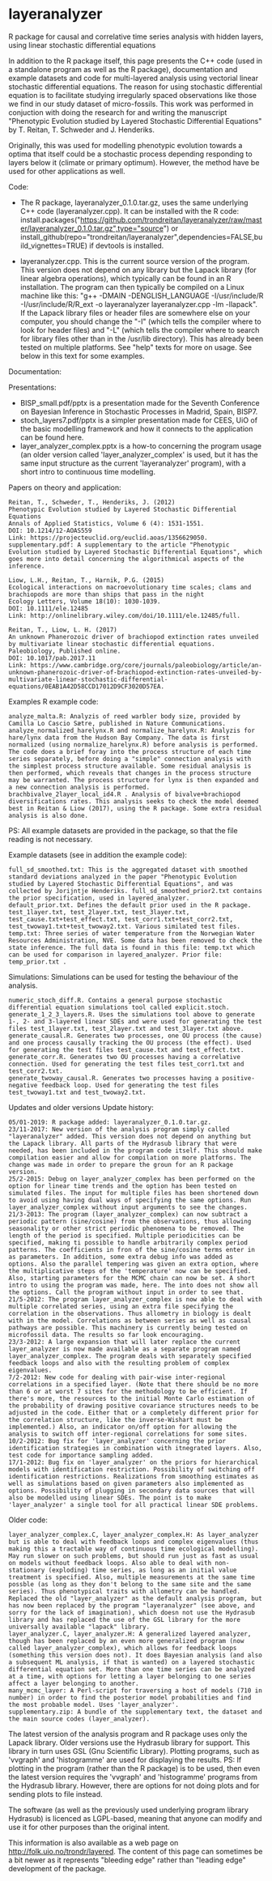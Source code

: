 # layeranalyzer
R package for causal and correlative time series analysis with hidden layers, using linear stochastic differential equations

In addition to the R package itself, this page presents the C++ code (used in a standalone program as well as the R package), documentation and example datasets and code for multi-layered analysis using vectorial linear stochastic differential equations. The reason for using stochastic differential equation is to facilitate studying irregularly spaced observations like those we find in our study dataset of micro-fossils. This work was performed in conjuction with doing the research for and writing the manuscript "Phenotypic Evolution studied by Layered Stochastic Differential Equations" by T. Reitan, T. Schweder and J. Henderiks.

Originally, this was used for modelling phenotypic evolution towards a optima that itself could be a stochastic process depending responding to layers below it (climate or primary optimum). However, the method have be used for other applications as well.


Code:

* The R package, layeranalyzer_0.1.0.tar.gz, uses the same underlying C++ code (layeranalyzer.cpp). It can be installed with the R code: install.packages("https://github.com/trondreitan/layeranalyzer/raw/master/layeranalyzer_0.1.0.tar.gz",type="source") or install_github(repo="trondreitan/layeranalyzer",dependencies=FALSE,build_vignettes=TRUE) if devtools is installed.

* layeranalyzer.cpp. This is the current source version of the program. This version does not depend on any library but the Lapack library (for linear algebra operations), which typically can be found in an R installation. The program can then typically be compiled on a Linux machine like this: "g++ -DMAIN -DENGLISH_LANGUAGE -I/usr/include/R -I/usr/include/R/R_ext -o layeranalyzer layeranalyzer.cpp -lm -llapack". If the Lapack library files or header files are somewhere else on your computer, you should change the "-I" (which tells the compiler where to look for header files) and "-L" (which tells the compiler where to search for library files other than in the /usr/lib directory). This has already been tested on multiple platforms. See "help" texts for more on usage. See below in this text for some examples. 



Documentation:

Presentations:

* BISP_small.pdf/pptx is a presentation made for the Seventh Conference on Bayesian Inference in Stochastic Processes in Madrid, Spain, BISP7.
* stoch_layers7.pdf/pptx is a simpler presentation made for CEES, UiO of the basic modelling framework and how it connects to the application can be found here.
* layer_analyzer_complex.pptx is a how-to concerning the program usage (an older version called 'layer_analyzer_complex' is used, but it has the same input structure as the current 'layeranalyzer' program), with a short intro to continuous time modelling. 

Papers on theory and application:

    Reitan, T., Schweder, T., Henderiks, J. (2012)
    Phenotypic Evolution studied by Layered Stochastic Differential Equations
    Annals of Applied Statistics, Volume 6 (4): 1531-1551.
    DOI: 10.1214/12-AOAS559
    Link: https://projecteuclid.org/euclid.aoas/1356629050.
    supplementary.pdf: A supplementary to the article "Phenotypic Evolution studied by Layered Stochastic Differential Equations", which goes more into detail concerning the algorithmical aspects of the inference.

    Liow, L.H., Reitan, T., Harnik, P.G. (2015)
    Ecological interactions on macroevolutionary time scales; clams and brachiopods are more than ships that pass in the night
    Ecology Letters, Volume 18(10): 1030-1039.
    DOI: 10.1111/ele.12485
    Link: http://onlinelibrary.wiley.com/doi/10.1111/ele.12485/full.

    Reitan, T., Liow, L. H. (2017)
    An unknown Phanerozoic driver of brachiopod extinction rates unveiled by multivariate linear stochastic differential equations.
    Paleobiology, Published online.
    DOI: 10.1017/pab.2017.11
    Link: https://www.cambridge.org/core/journals/paleobiology/article/an-unknown-phanerozoic-driver-of-brachiopod-extinction-rates-unveiled-by-multivariate-linear-stochastic-differential-equations/0EAB1A42D58CCD17012D9CF3020D57EA.

Examples
R example code:

    analyze_malta.R: Analyzis of reed warbler body size, provided by Camilla Lo Cascio Sætre, published in Nature Communications.
    analyze_normalized_harelynx.R and normalize_harelynx.R: Analyzis for hare/lynx data from the Hudson Bay Company. The data is first normalized (using normalize_harelynx.R) before analysis is performed. The code does a brief foray into the process structure of each time series separately, before doing a "simple" connection analysis with the simplest process structure available. Some residual analysis is then performed, which reveals that changes in the process structure may be warranted. The process structure for lynx is then expanded and a new connection analysis is performed.
    brachbivalve_2layer_local_id4.R . Analysis of bivalve+brachiopod diversifications rates. This analysis seeks to check the model deemed best in Reitan & Liow (2017), using the R package. Some extra residual analysis is also done. 

PS: All example datasets are provided in the package, so that the file reading is not necessary.

Example datasets (see in addition the example code):

    full_sd_smoothed.txt: This is the aggregated dataset with smoothed standard deviations analyzed in the paper "Phenotypic Evolution studied by Layered Stochastic Differential Equations", and was collected by Jorijntje Henderiks. full_sd_smoothed_prior2.txt contains the prior specification, used in layered_analyzer.
    default_prior.txt. Defines the default prior used in the R package.
    test_1layer.txt, test_2layer.txt, test_3layer.txt, test_cause.txt+test_effect.txt, test_corr1.txt+test_corr2.txt, test_twoway1.txt+test_twoway2.txt. Various similated test files.
    temp.txt: Three series of water temperature from the Norwegian Water Resources Administration, NVE. Some data has been removed to check the state inference. The full data is found in this file: temp.txt which can be used for comparison in layered_analyzer. Prior file: temp_prior.txt . 

Simulations:
Simulations can be used for testing the behaviour of the analysis.

    numeric_stoch_diff.R. Contains a general purpose stochastic differential equation simulations tool called explicit.stoch.
    generate_1_2_3_layers.R. Uses the simulations tool above to generate 1-, 2- and 3-layered linear SDEs and were used for generating the test files test_1layer.txt, test_2layer.txt and test_3layer.txt above.
    generate_causal.R. Generates two processes, one OU process (the cause) and one process causally tracking the OU process (the effect). Used for generating the test files test_cause.txt and test_effect.txt.
    generate_corr.R. Generates two OU processes having a correlative connection. Used for generating the test files test_corr1.txt and test_corr2.txt.
    generate_twoway_causal.R. Generates two processes having a positive-negative feedback loop. Used for generating the test files test_twoway1.txt and test_twoway2.txt. 

Updates and older versions
Update history:

    05/01-2019: R package added: layeranalyzer_0.1.0.tar.gz.
    23/11-2017: New version of the analysis program simply called "layeranalyzer" added. This version does not depend on anything but the Lapack library. All parts of the Hydrasub library that were needed, has been included in the program code itself. This should make compilation easier and allow for compilation on more platforms. The change was made in order to prepare the groun for an R package version.
    25/2-2015: Debug on layer_analyzer_complex has been performed on the option for linear time trends and the option has been tested on simulated files. The input for multiple files has been shortened down to avoid using having dual ways of specifying the same options. Run layer_analyzer_complex without input arguments to see the changes.
    21/3-2013: The program (layer_analyzer_complex) can now subtract a periodic pattern (sine/cosine) from the observations, thus allowing seasonality or other strict periodic phenomena to be removed. The length of the period is specified. Multiple periodicities can be specified, making ti possible to handle arbitrarily complex period patterns. The coefficients in fron of the sine/cosine terms enter in as parameters. In addition, some extra debug info was added as options. Also the parallel tempering was given an extra option, where the multiplicative steps of the 'temperature' now can be specified. Also, starting parameters for the MCMC chain can now be set. A short intro to using the program was made, here. The into does not show all the options. Call the program without input in order to see that.
    21/5-2012: The program layer_analyzer_complex is now able to deal with multiple correlated series, using an extra file specifying the correlation in the observations. Thus allometry in biology is dealt with in the model. Correlations as between series as well as causal pathways are possible. This machinery is currently being tested on microfossil data. The results so far look encouraging.
    23/3-2012: A large expansion that will later replace the current layer_analyzer is now made available as a separate program named layer_analyzer_complex. The program deals with separately specified feedback loops and also with the resulting problem of complex eigenvalues.
    7/2-2012: New code for dealing with pair-wise inter-regional correlations in a specified layer. (Note that there should be no more than 6 or at worst 7 sites for the methodology to be efficient. If there's more, the resources to the initial Monte Carlo estimation of the probability of drawing positive covariance structures needs to be adjusted in the code. Either that or a completely different prior for the correlation structure, like the inverse-Wishart must be implemented.) Also, an indicator on/off option for allowing the analysis to switch off inter-regional correlations for some sites.
    10/2-2012: Bug fix for 'layer_analyzer' concerning the prior identification strategies in combination with itnegrated layers. Also, test code for importance sampling added.
    17/1-2012: Bug fix on 'layer_analyzer' on the priors for hierarchical models with identification restriction. Possibility of switching off identification restrictions. Realizations from smoothing estimates as well as simulations based on given parameters also implemented as options. Possibility of plugging in secondary data sources that will also be modelled using linear SDEs. The point is to make 'layer_analyzer' a single tool for all practical linear SDE problems. 

Older code:

    layer_analyzer_complex.C, layer_analyzer_complex.H: As layer_analyzer but is able to deal with feedback loops and complex eigenvalues (thus making this a tractable way of continuous time ecological modelling). May run slower on such problems, but should run just as fast as usual on models without feedback loops. Also able to deal with non-stationary (exploding) time series, as long as an initial value treatment is specified. Also, multiple measurements at the same time possble (as long as they don't belong to the same site and the same series). Thus phenotypical traits with allometry can be handled. Replaced the old "layer_analyzer" as the default analysis program, but has now been replaced by the program "layeranalyzer" (see above, and sorry for the lack of imagination), which doesn not use the Hydrasub library and has replaced the use of the GSL library for the more universally available "lapack" library.
    layer_analyzer.C, layer_analyzer.H: A generalized layered analyzer, though has been replaced by an even more generalized program (now called layer_analyzer_complex), which allows for feedback loops (something this version does not). It does Bayesian analysis (and also a subsequent ML analysis, if that is wanted) on a layered stochastic differential equation set. More than one time series can be analyzed at a time, with options for letting a layer belonging to one series affect a layer belonging to another.
    many_mcmc_layer: A Perl-script for traversing a host of models (710 in number) in order to find the posterior model probabilities and find the most probable model. Uses 'layer_analyzer'.
    supplementary.zip: A bundle of the supplementary text, the dataset and the main source codes (layer_analyzer). 

The latest version of the analysis program and R package uses only the Lapack library. Older versions use the Hydrasub library for support. This library in turn uses GSL (Gnu Scientific Library). Plotting programs, such as 'vvgraph' and 'histogramme' are used for displaying the results. PS: If plotting in the program (rather than the R package) is to be used, then even the latest version requires the 'vvgraph' and 'histogramme' programs from the Hydrasub library. However, there are options for not doing plots and for sending plots to file instead.

The software (as well as the previously used underlying program library Hydrasub) is licenced as LGPL-based, meaning that anyone can modify and use it for other purposes than the original intent. 

This information is also available as a web page on http://folk.uio.no/trondr/layered. The content of this page can sometimes be a bit newer as it represents "bleeding edge" rather than "leading edge" development of the package.
